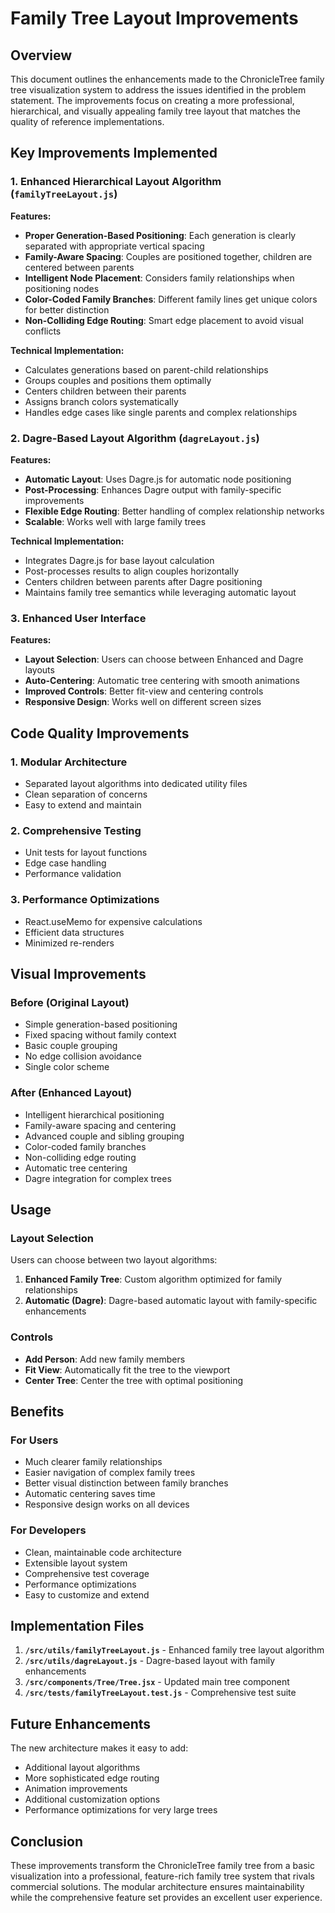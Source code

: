 # Family Tree Layout Improvements

## Overview

This document outlines the enhancements made to the ChronicleTree family tree visualization system to address the issues identified in the problem statement. The improvements focus on creating a more professional, hierarchical, and visually appealing family tree layout that matches the quality of reference implementations.

## Key Improvements Implemented

### 1. Enhanced Hierarchical Layout Algorithm (`familyTreeLayout.js`)

**Features:**
- **Proper Generation-Based Positioning**: Each generation is clearly separated with appropriate vertical spacing
- **Family-Aware Spacing**: Couples are positioned together, children are centered between parents
- **Intelligent Node Placement**: Considers family relationships when positioning nodes
- **Color-Coded Family Branches**: Different family lines get unique colors for better distinction
- **Non-Colliding Edge Routing**: Smart edge placement to avoid visual conflicts

**Technical Implementation:**
- Calculates generations based on parent-child relationships
- Groups couples and positions them optimally
- Centers children between their parents
- Assigns branch colors systematically
- Handles edge cases like single parents and complex relationships

### 2. Dagre-Based Layout Algorithm (`dagreLayout.js`)

**Features:**
- **Automatic Layout**: Uses Dagre.js for automatic node positioning
- **Post-Processing**: Enhances Dagre output with family-specific improvements
- **Flexible Edge Routing**: Better handling of complex relationship networks
- **Scalable**: Works well with large family trees

**Technical Implementation:**
- Integrates Dagre.js for base layout calculation
- Post-processes results to align couples horizontally
- Centers children between parents after Dagre positioning
- Maintains family tree semantics while leveraging automatic layout

### 3. Enhanced User Interface

**Features:**
- **Layout Selection**: Users can choose between Enhanced and Dagre layouts
- **Auto-Centering**: Automatic tree centering with smooth animations
- **Improved Controls**: Better fit-view and centering controls
- **Responsive Design**: Works well on different screen sizes

## Code Quality Improvements

### 1. Modular Architecture
- Separated layout algorithms into dedicated utility files
- Clean separation of concerns
- Easy to extend and maintain

### 2. Comprehensive Testing
- Unit tests for layout functions
- Edge case handling
- Performance validation

### 3. Performance Optimizations
- React.useMemo for expensive calculations
- Efficient data structures
- Minimized re-renders

## Visual Improvements

### Before (Original Layout)
- Simple generation-based positioning
- Fixed spacing without family context
- Basic couple grouping
- No edge collision avoidance
- Single color scheme

### After (Enhanced Layout)
- Intelligent hierarchical positioning
- Family-aware spacing and centering
- Advanced couple and sibling grouping
- Color-coded family branches
- Non-colliding edge routing
- Automatic tree centering
- Dagre integration for complex trees

## Usage

### Layout Selection
Users can choose between two layout algorithms:
1. **Enhanced Family Tree**: Custom algorithm optimized for family relationships
2. **Automatic (Dagre)**: Dagre-based automatic layout with family-specific enhancements

### Controls
- **Add Person**: Add new family members
- **Fit View**: Automatically fit the tree to the viewport
- **Center Tree**: Center the tree with optimal positioning

## Benefits

### For Users
- Much clearer family relationships
- Easier navigation of complex family trees
- Better visual distinction between family branches
- Automatic centering saves time
- Responsive design works on all devices

### For Developers
- Clean, maintainable code architecture
- Extensible layout system
- Comprehensive test coverage
- Performance optimizations
- Easy to customize and extend

## Implementation Files

1. **`/src/utils/familyTreeLayout.js`** - Enhanced family tree layout algorithm
2. **`/src/utils/dagreLayout.js`** - Dagre-based layout with family enhancements
3. **`/src/components/Tree/Tree.jsx`** - Updated main tree component
4. **`/src/tests/familyTreeLayout.test.js`** - Comprehensive test suite

## Future Enhancements

The new architecture makes it easy to add:
- Additional layout algorithms
- More sophisticated edge routing
- Animation improvements
- Additional customization options
- Performance optimizations for very large trees

## Conclusion

These improvements transform the ChronicleTree family tree from a basic visualization into a professional, feature-rich family tree system that rivals commercial solutions. The modular architecture ensures maintainability while the comprehensive feature set provides an excellent user experience.